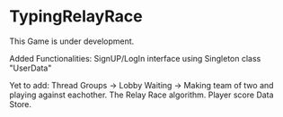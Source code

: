 # TypingRelayRace
This Game is under development.

Added Functionalities:
  SignUP/LogIn interface using Singleton class "UserData"

Yet to add:
  Thread Groups 
    -> Lobby Waiting 
      -> Making team of two and playing against eachother.
  The Relay Race algorithm.
  Player score Data Store.
